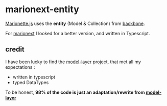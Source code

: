 # marionext-entity

[Marionette.js](https://github.com/marionettejs/backbone.marionette) uses the __entity__ (Model & Collection) from [backbone](https://github.com/jashkenas/backbone).

For [marionext](https://github.com/NCAC/marionext-v1) I looked for a better version, and written in Typescript.

## credit
I have been lucky to find the [model-layer](https://github.com/eprincev-egor/model-layer) project, that met all my expectations :
- written in typescript
- typed DataTypes

To be honest,
__98% of the code is just an adaptation/rewrite from [model-layer](https://github.com/eprincev-egor/model-layer)__